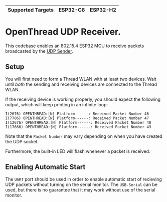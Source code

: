 | Supported Targets | ESP32-C6 | ESP32-H2 |
| ----------------- | -------- | -------- |

# OpenThread UDP Receiver.

This codebase enables an 802.15.4 ESP32 MCU to receive packets broadcasted by the [UDP Sender](https://github.com/UCSC-CSE299A/ot-send).

## Setup

You will first need to form a Thread WLAN with at least two devices. Wait until *both* the sending and receiving devices are connected to the Thread WLAN.

If the receiving device is working properly, you should expect the following output, which will keep printing in an infinite loop:
```
I(2676) OPENTHREAD:[N] Platform------: Received Packet Number 46
I(7706) OPENTHREAD:[N] Platform------: Received Packet Number 47
I(12676) OPENTHREAD:[N] Platform------: Received Packet Number 48
I(17666) OPENTHREAD:[N] Platform------: Received Packet Number 49
```

Note that the `Packet Number` may vary depending on when you have created the UDP socket.

Furthermore, the built-in LED will flash whenever a packet is received.

## Enabling Automatic Start

The `UART` port should be used in order to enable automatic start of recieving UDP packets without turning on the serial monitor. The `USB-Serial` can be used, but there is no guarantee that it may work without use of the serial monitor.
